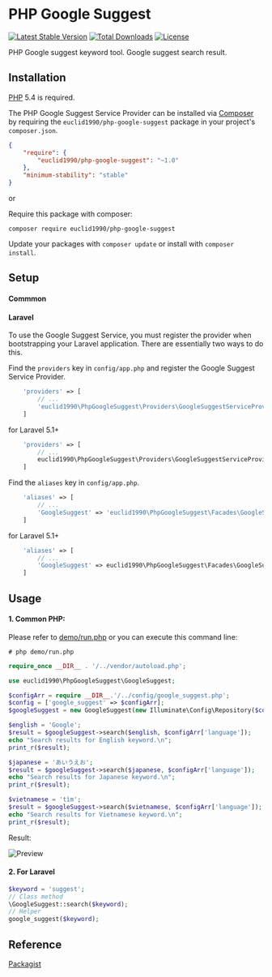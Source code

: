 #  PHP Google Suggest
[![Latest Stable Version](https://poser.pugx.org/euclid1990/php-google-suggest/version)](https://packagist.org/packages/euclid1990/php-google-suggest)
[![Total Downloads](https://poser.pugx.org/euclid1990/php-google-suggest/downloads)](https://packagist.org/packages/euclid1990/php-google-suggest)
[![License](https://poser.pugx.org/euclid1990/php-google-suggest/license)](https://packagist.org/packages/euclid1990/php-google-suggest)

PHP Google suggest keyword tool. Google suggest search result.

## Installation

[PHP](https://php.net) 5.4 is required.

The PHP Google Suggest Service Provider can be installed via [Composer](http://getcomposer.org) by requiring the
`euclid1990/php-google-suggest` package in your
project's `composer.json`.

```json
{
    "require": {
        "euclid1990/php-google-suggest": "~1.0"
    },
    "minimum-stability": "stable"
}
```

or

Require this package with composer:
```
composer require euclid1990/php-google-suggest
```

Update your packages with ```composer update``` or install with ```composer install```.

## Setup

#### Commmon

#### Laravel

To use the Google Suggest Service, you must register the provider when bootstrapping your Laravel application. There are essentially two ways to do this.

Find the `providers` key in `config/app.php` and register the Google Suggest Service Provider.

```php
    'providers' => [
        // ...
        'euclid1990\PhpGoogleSuggest\Providers\GoogleSuggestServiceProvider',
    ]
```
for Laravel 5.1+
```php
    'providers' => [
        // ...
        euclid1990\PhpGoogleSuggest\Providers\GoogleSuggestServiceProvider::class,
    ]
```

Find the `aliases` key in `config/app.php`.

```php
    'aliases' => [
        // ...
        'GoogleSuggest' => 'euclid1990\PhpGoogleSuggest\Facades\GoogleSuggest',
    ]
```
for Laravel 5.1+
```php
    'aliases' => [
        // ...
        'GoogleSuggest' => euclid1990\PhpGoogleSuggest\Facades\GoogleSuggest::class,
    ]
```

## Usage

#### 1. Common PHP:

Please refer to [demo/run.php](https://github.com/euclid1990/php-google-suggest/blob/master/demo/run.php) or you can execute this command line:
```
# php demo/run.php
```

```php
require_once __DIR__ . '/../vendor/autoload.php';

use euclid1990\PhpGoogleSuggest\GoogleSuggest;

$configArr = require __DIR__.'/../config/google_suggest.php';
$config = ['google_suggest' => $configArr];
$googleSuggest = new GoogleSuggest(new Illuminate\Config\Repository($config));

$english = 'Google';
$result = $googleSuggest->search($english, $configArr['language']);
echo "Search results for English keyword.\n";
print_r($result);

$japanese = 'あいうえお';
$result = $googleSuggest->search($japanese, $configArr['language']);
echo "Search results for Japanese keyword.\n";
print_r($result);

$vietnamese = 'tìm';
$result = $googleSuggest->search($vietnamese, $configArr['language']);
echo "Search results for Vietnamese keyword.\n";
print_r($result);
```

Result:

![Preview](https://raw.githubusercontent.com/euclid1990/php-google-suggest/master/demo/preview.png)

#### 2. For Laravel

```php
$keyword = 'suggest';
// Class method
\GoogleSuggest::search($keyword);
// Helper
google_suggest($keyword);
```

## Reference

[Packagist](https://github.com/euclid1990/php-google-suggest/blob/master/demo/run.php)
